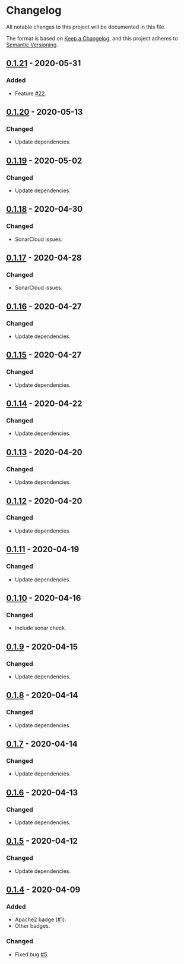 # Changelog
All notable changes to this project will be documented in this file.

The format is based on [Keep a Changelog](https://keepachangelog.com/en/1.0.0/),
and this project adheres to [Semantic Versioning](https://semver.org/spec/v2.0.0.html).

## [0.1.21](https://search.maven.org/artifact/de.quantummaid.reflectmaid/reflectmaid-parent/0.1.21/jar) - 2020-05-31
### Added
- Feature [#22](https://github.com/quantummaid/reflectmaid/issues/22).

## [0.1.20](https://search.maven.org/artifact/de.quantummaid.reflectmaid/reflectmaid-parent/0.1.20/jar) - 2020-05-13
### Changed
- Update dependencies.

## [0.1.19](https://search.maven.org/artifact/de.quantummaid.reflectmaid/reflectmaid-parent/0.1.19/jar) - 2020-05-02
### Changed
- Update dependencies.

## [0.1.18](https://search.maven.org/artifact/de.quantummaid.reflectmaid/reflectmaid-parent/0.1.18/jar) - 2020-04-30
### Changed
- SonarCloud issues.

## [0.1.17](https://search.maven.org/artifact/de.quantummaid.reflectmaid/reflectmaid-parent/0.1.17/jar) - 2020-04-28
### Changed
- SonarCloud issues.

## [0.1.16](https://search.maven.org/artifact/de.quantummaid.reflectmaid/reflectmaid-parent/0.1.16/jar) - 2020-04-27
### Changed
- Update dependencies.

## [0.1.15](https://search.maven.org/artifact/de.quantummaid.reflectmaid/reflectmaid-parent/0.1.15/jar) - 2020-04-27
### Changed
- Update dependencies.

## [0.1.14](https://search.maven.org/artifact/de.quantummaid.reflectmaid/reflectmaid-parent/0.1.14/jar) - 2020-04-22
### Changed
- Update dependencies.

## [0.1.13](https://search.maven.org/artifact/de.quantummaid.reflectmaid/reflectmaid-parent/0.1.13/jar) - 2020-04-20
### Changed
- Update dependencies.

## [0.1.12](https://search.maven.org/artifact/de.quantummaid.reflectmaid/reflectmaid-parent/0.1.12/jar) - 2020-04-20
### Changed
- Update dependencies.

## [0.1.11](https://search.maven.org/artifact/de.quantummaid.reflectmaid/reflectmaid-parent/0.1.11/jar) - 2020-04-19
### Changed
- Update dependencies.

## [0.1.10](https://search.maven.org/artifact/de.quantummaid.reflectmaid/reflectmaid-parent/0.1.10/jar) - 2020-04-16
### Changed
- Include sonar check.

## [0.1.9](https://search.maven.org/artifact/de.quantummaid.reflectmaid/reflectmaid-parent/0.1.9/jar) - 2020-04-15
### Changed
- Update dependencies.

## [0.1.8](https://search.maven.org/artifact/de.quantummaid.reflectmaid/reflectmaid-parent/0.1.8/jar) - 2020-04-14
### Changed
- Update dependencies.

## [0.1.7](https://search.maven.org/artifact/de.quantummaid.reflectmaid/reflectmaid-parent/0.1.7/jar) - 2020-04-14
### Changed
- Update dependencies.

## [0.1.6](https://search.maven.org/artifact/de.quantummaid.reflectmaid/reflectmaid-parent/0.1.6/jar) - 2020-04-13
### Changed
- Update dependencies.

## [0.1.5](https://search.maven.org/artifact/de.quantummaid.reflectmaid/reflectmaid-parent/0.1.5/jar) - 2020-04-12
### Changed
- Update dependencies.

## [0.1.4](https://search.maven.org/artifact/de.quantummaid.reflectmaid/reflectmaid-parent/0.1.4/jar) - 2020-04-09
### Added
- Apache2 badge ([#1](https://github.com/quantummaid/reflectmaid/issues/1)).
- Other badges.
### Changed
- Fixed bug [#5](https://github.com/quantummaid/reflectmaid/issues/5).
